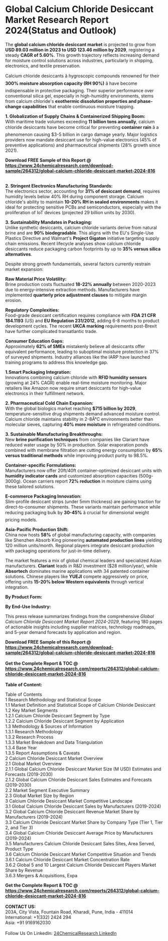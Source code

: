 <h1>Global Calcium Chloride Desiccant Market Research Report 2024(Status and Outlook)</h1><p>The <strong>global calcium chloride desiccant market</strong> is projected to grow from <strong>USD 89.03 million in 2023 to USD 123.46 million by 2029</strong>, registering a steady <strong>CAGR of 5.60%</strong>. This growth trajectory reflects increasing demand for moisture control solutions across industries, particularly in shipping, electronics, and textile preservation.</p><p>Calcium chloride desiccants â hygroscopic compounds renowned for their <strong>300% moisture absorption capacity (RH 90%)</strong> â have become indispensable in protective packaging. Their superior performance over conventional silica gel, especially in high-humidity environments, stems from calcium chloride's <strong>exothermic dissolution properties and phase-change capabilities</strong> that enable continuous moisture trapping.</p><p><strong>1. Globalization of Supply Chains &amp; Containerized Shipping Boom:</strong><br>
With maritime trade volumes exceeding <strong>11 billion tons annually</strong>, calcium chloride desiccants have become critical for preventing <strong>container rain</strong> â a phenomenon causing $3-5 billion in cargo damage yearly. Major logistics providers now mandate desiccant use for high-value electronics (45% of preventive applications) and pharmaceutical shipments (28% growth since 2021).</p><div><b>Download FREE Sample of this Report @ 
            <a href="https://www.24chemicalresearch.com/download-sample/264312/global-calcium-chloride-desiccant-market-2024-816">
            https://www.24chemicalresearch.com/download-sample/264312/global-calcium-chloride-desiccant-market-2024-816</a></b></div><br><p><strong>2. Stringent Electronics Manufacturing Standards:</strong><br>
The electronics sector, accounting for <strong>31% of desiccant demand</strong>, requires humidity levels below 40% RH during component storage. Calcium chloride's ability to maintain <strong>10-20% RH in sealed environments</strong> makes it ideal for protecting sensitive PCBs and semiconductors, especially with the proliferation of IoT devices (projected 29 billion units by 2030).</p><p><strong>3. Sustainability Mandates in Packaging:</strong><br>
Unlike synthetic desiccants, calcium chloride variants derive from natural brine and are <strong>90% biodegradable</strong>. This aligns with the EU's Single-Use Plastics Directive and Walmart's <strong>Project Gigaton</strong> initiative targeting supply chain emissions. Recent lifecycle analyses show calcium chloride desiccants reduce packaging carbon footprints by up to <strong>35% versus silica alternatives</strong>.</p><p>Despite strong growth fundamentals, several factors currently restrain market expansion:</p><p><strong>Raw Material Price Volatility:</strong><br>
    Brine production costs fluctuated <strong>18-22% annually</strong> between 2020-2023 due to energy-intensive extraction methods. Manufacturers have implemented <strong>quarterly price adjustment clauses</strong> to mitigate margin erosion.</p><p><strong>Regulatory Complexities:</strong><br>
    Food-grade desiccant certification requires compliance with <strong>FDA 21 CFR 184.1193</strong> (US) and <strong>EU Regulation 231/2012</strong>, adding 6-8 months to product development cycles. The recent <strong>UKCA marking</strong> requirements post-Brexit have further complicated transatlantic trade.</p><p><strong>Consumer Education Gaps:</strong><br>
    Approximately <strong>62% of SMEs</strong> mistakenly believe all desiccants offer equivalent performance, leading to suboptimal moisture protection in 37% of surveyed shipments. Industry alliances like the IARP have launched training programs to address this knowledge gap.</p><p><strong>1.Smart Packaging Integration:</strong><br>
Innovations combining calcium chloride with <strong>RFID humidity sensors</strong> (growing at 24% CAGR) enable real-time moisture monitoring. Major retailers like Amazon now require smart desiccants for high-value electronics in their fulfillment network.</p><p><strong>2. Pharmaceutical Cold Chain Expansion:</strong><br>
With the global biologics market reaching <strong>$715 billion by 2029</strong>, temperature-sensitive drug shipments demand advanced moisture control. Calcium chloride maintains stability in 2-8Â°C environments better than molecular sieves, capturing <strong>40% more moisture</strong> in refrigerated conditions.</p><p><strong>3. Sustainable Manufacturing Breakthroughs:</strong><br>
New <strong>brine purification techniques</strong> from companies like Clariant have reduced water usage by 50% in production. Solar evaporation ponds combined with membrane filtration are cutting energy consumption by <strong>65% versus traditional methods</strong> while improving product purity to 98.5%.</p><p><strong>Container-specific Formulations:</strong><br>
    Manufacturers now offer 20ft/40ft container-optimized desiccant units with <strong>humidity indicator cards</strong> and customized absorption capacities (500g-3000g). Ocean carriers report <strong>72% reduction</strong> in moisture claims using these tailored solutions.</p><p><strong>E-commerce Packaging Innovation:</strong><br>
    Slim-profile desiccant strips (under 5mm thickness) are gaining traction for direct-to-consumer shipments. These variants maintain performance while reducing packaging bulk by <strong>30-45%</strong> â crucial for dimensional weight pricing models.</p><p><strong>Asia-Pacific Production Shift:</strong><br>
    China now hosts <strong>58%</strong> of global manufacturing capacity, with companies like Shenzhen Absorb King pioneering <strong>automated production lines</strong> yielding 120 million units/month. Regional players integrate desiccant production with packaging operations for just-in-time delivery.</p><p>The market features a mix of global chemical leaders and specialized Asian manufacturers. <strong>Clariant</strong> leads in R&amp;D investment ($28 million/year), while <strong>Absortech</strong> dominates marine applications with 34 patented container solutions. Chinese players like <strong>YUEJI</strong> compete aggressively on price, offering units <strong>15-20% below Western equivalents</strong> through vertical integration.</p><p><strong>By Product Form:</strong></p><p><strong>By End-Use Industry:</strong></p><p>This press release summarizes findings from the comprehensive <em>Global Calcium Chloride Desiccant Market Report 2024-2029</em>, featuring 180 pages of actionable insights including supplier matrices, technology roadmaps, and 5-year demand forecasts by application and region.</p><div><b>Download FREE Sample of this Report @ 
            <a href="https://www.24chemicalresearch.com/download-sample/264312/global-calcium-chloride-desiccant-market-2024-816">
            https://www.24chemicalresearch.com/download-sample/264312/global-calcium-chloride-desiccant-market-2024-816</a></b></div><br><div><b>Get the Complete Report & TOC @ 
            <a href="https://www.24chemicalresearch.com/reports/264312/global-calcium-chloride-desiccant-market-2024-816">
            https://www.24chemicalresearch.com/reports/264312/global-calcium-chloride-desiccant-market-2024-816</a></b></div><br>
            <b>Table of Content:</b><p>Table of Contents<br />
1 Research Methodology and Statistical Scope<br />
1.1 Market Definition and Statistical Scope of Calcium Chloride Desiccant<br />
1.2 Key Market Segments<br />
1.2.1 Calcium Chloride Desiccant Segment by Type<br />
1.2.2 Calcium Chloride Desiccant Segment by Application<br />
1.3 Methodology & Sources of Information<br />
1.3.1 Research Methodology<br />
1.3.2 Research Process<br />
1.3.3 Market Breakdown and Data Triangulation<br />
1.3.4 Base Year<br />
1.3.5 Report Assumptions & Caveats<br />
2 Calcium Chloride Desiccant Market Overview<br />
2.1 Global Market Overview<br />
2.1.1 Global Calcium Chloride Desiccant Market Size (M USD) Estimates and Forecasts (2019-2030)<br />
2.1.2 Global Calcium Chloride Desiccant Sales Estimates and Forecasts (2019-2030)<br />
2.2 Market Segment Executive Summary<br />
2.3 Global Market Size by Region<br />
3 Calcium Chloride Desiccant Market Competitive Landscape<br />
3.1 Global Calcium Chloride Desiccant Sales by Manufacturers (2019-2024)<br />
3.2 Global Calcium Chloride Desiccant Revenue Market Share by Manufacturers (2019-2024)<br />
3.3 Calcium Chloride Desiccant Market Share by Company Type (Tier 1, Tier 2, and Tier 3)<br />
3.4 Global Calcium Chloride Desiccant Average Price by Manufacturers (2019-2024)<br />
3.5 Manufacturers Calcium Chloride Desiccant Sales Sites, Area Served, Product Type<br />
3.6 Calcium Chloride Desiccant Market Competitive Situation and Trends<br />
3.6.1 Calcium Chloride Desiccant Market Concentration Rate<br />
3.6.2 Global 5 and 10 Largest Calcium Chloride Desiccant Players Market Share by Revenue<br />
3.6.3 Mergers & Acquisitions, Expa</p><div><b>Get the Complete Report & TOC @ 
            <a href="https://www.24chemicalresearch.com/reports/264312/global-calcium-chloride-desiccant-market-2024-816">
            https://www.24chemicalresearch.com/reports/264312/global-calcium-chloride-desiccant-market-2024-816</a></b></div><br><b>CONTACT US:</b><br>
            203A, City Vista, Fountain Road, Kharadi, Pune, India - 411014<br>
            International: +1(332) 2424 294<br>
            Asia: +91 9169162030 <br><br>
            Follow Us On LinkedIn: <a href="https://www.linkedin.com/company/24chemicalresearch/">24ChemicalResearch LinkedIn</a>